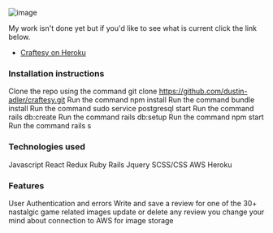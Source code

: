 ![image](https://user-images.githubusercontent.com/72500278/133801979-42ec1250-03b1-4ab8-ba32-aca733587ec4.png)

My work isn't done yet but if you'd like to see what is current click the link below.
- [Craftesy on Heroku](https://craftesy-f1f836b282d0.herokuapp.com/)

### Installation instructions
Clone the repo using the command git clone https://github.com/dustin-adler/craftesy.git
Run the command npm install
Run the command bundle install
Run the command sudo service postgresql start
Run the command rails db:create
Run the command rails db:setup
Run the command npm start
Run the command rails s

### Technologies used
Javascript
React
Redux
Ruby
Rails
Jquery
SCSS/CSS
AWS
Heroku

### Features
User Authentication and errors
Write and save a review for one of the 30+ nastalgic game related images
update or delete any review you change your mind about
connection to AWS for image storage

